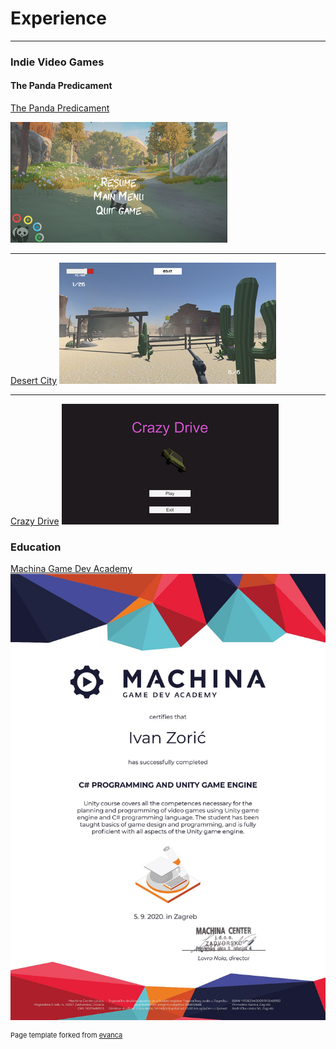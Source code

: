 <h1>Experience</h1>

---

### Indie Video Games 

#### The Panda Predicament

[The Panda Predicament](https://raven-insights.itch.io/the-panda-predicament)

<img src="images/PandaPredicament.jpg?raw=true"/>

---
[Desert City](https://cloudburst-games.itch.io/desert-city)
<img src="images/DesertCity.png?raw=false"/>

---
[Crazy Drive](https://cloudburst-games.itch.io/crazy-drive)
<img src="images/Crazy_Drive.png?raw=false"/>

### Education

[Machina Game Dev Academy](https://www.machina.academy/)
<img src="images/MachinaCertificate-page-001.jpg?raw=true"/>



<p style="font-size:11px">Page template forked from <a href="https://github.com/evanca/quick-portfolio">evanca</a></p>
<!-- Remove above link if you don't want to attibute -->
